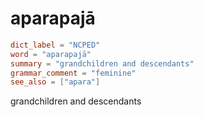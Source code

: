 # aparapajā

``` toml
dict_label = "NCPED"
word = "aparapajā"
summary = "grandchildren and descendants"
grammar_comment = "feminine"
see_also = ["apara"]
```

grandchildren and descendants


